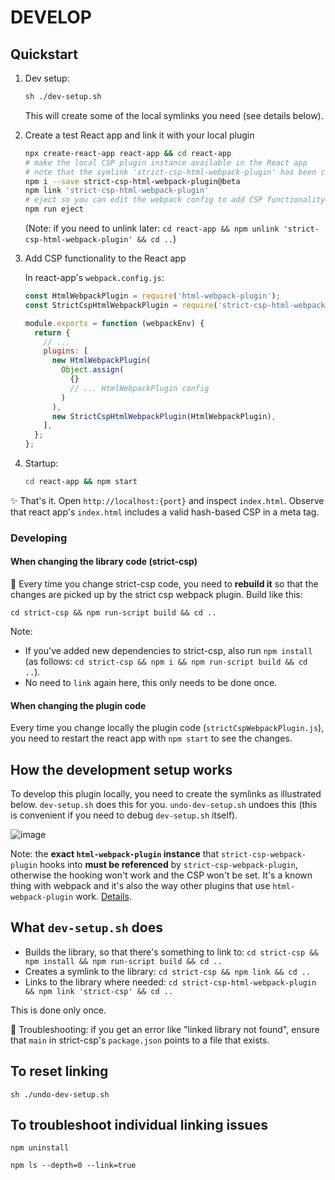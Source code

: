 # DEVELOP

## Quickstart

1. Dev setup:

   ```bash
   sh ./dev-setup.sh
   ```

   This will create some of the local symlinks you need (see details below).

2. Create a test React app and link it with your local plugin

   ```bash
   npx create-react-app react-app && cd react-app
   # make the local CSP plugin instance available in the React app
   # note that the symlink 'strict-csp-html-webpack-plugin' has been creaed at Step 1
   npm i --save strict-csp-html-webpack-plugin@beta
   npm link 'strict-csp-html-webpack-plugin'
   # eject so you can edit the webpack config to add CSP functionality to the React app
   npm run eject
   ```

   (Note: if you need to unlink later: `cd react-app && npm unlink 'strict-csp-html-webpack-plugin' && cd ..`)

3. Add CSP functionality to the React app

   In react-app's `webpack.config.js`:

   ```javascript
   const HtmlWebpackPlugin = require('html-webpack-plugin');
   const StrictCspHtmlWebpackPlugin = require('strict-csp-html-webpack-plugin');

   module.exports = function (webpackEnv) {
     return {
       // ...
       plugins: [
         new HtmlWebpackPlugin(
           Object.assign(
             {}
             // ... HtmlWebpackPlugin config
           )
         ),
         new StrictCspHtmlWebpackPlugin(HtmlWebpackPlugin),
       ],
     };
   };
   ```

4. Startup:

   ```bash
   cd react-app && npm start
   ```

✨ That's it. Open `http://localhost:{port}` and inspect `index.html`. Observe that react app's `index.html` includes a valid hash-based CSP in a meta tag.

### Developing

#### When changing the library code (strict-csp)

🚨 Every time you change strict-csp code, you need to **rebuild it** so that the changes are picked up by the strict csp webpack plugin. Build like this:

`cd strict-csp && npm run-script build && cd ..`

Note:

- If you've added new dependencies to strict-csp, also run `npm install` (as follows: `cd strict-csp && npm i && npm run-script build && cd ..`).
- No need to `link` again here, this only needs to be done once.

#### When changing the plugin code

Every time you change locally the plugin code (`strictCspWebpackPlugin.js`), you need to restart the react app with `npm start` to see the changes.

## How the development setup works

To develop this plugin locally, you need to create the symlinks as illustrated below. `dev-setup.sh` does this for you.
`undo-dev-setup.sh` undoes this (this is convenient if you need to debug `dev-setup.sh` itself).

![image](https://user-images.githubusercontent.com/9762897/110346153-91087180-802f-11eb-96f9-fa79e9068dfb.png)

Note: the **exact `html-webpack-plugin` instance** that `strict-csp-webpack-plugin` hooks into **must be referenced** by `strict-csp-webpack-plugin`, otherwise the hooking won't work and the CSP won't be set. It's a known thing with webpack and it's also the way other plugins that use `html-webpack-plugin` work. [Details](https://github.com/jantimon/html-webpack-plugin/issues/1091).

## What `dev-setup.sh` does

- Builds the library, so that there's something to link to:
  `cd strict-csp && npm install && npm run-script build && cd ..`
- Creates a symlink to the library:
  `cd strict-csp && npm link && cd ..`
- Links to the library where needed:
  `cd strict-csp-html-webpack-plugin && npm link 'strict-csp' && cd ..`

This is done only once.

🧐 Troubleshooting: if you get an error like "linked library not found", ensure that `main` in strict-csp's `package.json` points to a file that exists.

## To reset linking

`sh ./undo-dev-setup.sh`

## To troubleshoot individual linking issues

`npm uninstall`

`npm ls --depth=0 --link=true`
